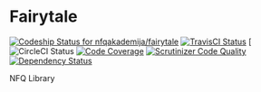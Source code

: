Fairytale
=========

[![Codeship Status for nfqakademija/fairytale](https://www.codeship.io/projects/6e6b1350-ff12-0131-0fd9-5adb1b51de75/status)](https://www.codeship.io/projects/29661)
[![TravisCI Status](https://travis-ci.org/nfqakademija/fairytale.svg?branch=master)](https://travis-ci.org/nfqakademija/fairytale)
[![CircleCI Status](https://circleci.com/gh/nfqakademija/fairytale/tree/master.svg?style=shield&circle-token=1630e461f61cfefb5939a66dcdeba9ac767ac4d8)
[![Code Coverage](https://scrutinizer-ci.com/g/nfqakademija/fairytale/badges/coverage.png?b=master)](https://scrutinizer-ci.com/g/nfqakademija/fairytale/?branch=master)
[![Scrutinizer Code Quality](https://scrutinizer-ci.com/g/nfqakademija/fairytale/badges/quality-score.png?b=master)](https://scrutinizer-ci.com/g/nfqakademija/fairytale/?branch=master)
[![Dependency Status](https://www.versioneye.com/user/projects/53e1446b151b35a8d100009d/badge.svg?style=flat)](https://www.versioneye.com/user/projects/53e1446b151b35a8d100009d)

  
NFQ Library
